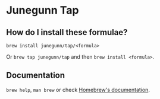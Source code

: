 # Junegunn Tap

## How do I install these formulae?

`brew install junegunn/tap/<formula>`

Or `brew tap junegunn/tap` and then `brew install <formula>`.

## Documentation

`brew help`, `man brew` or check [Homebrew's documentation](https://docs.brew.sh).

